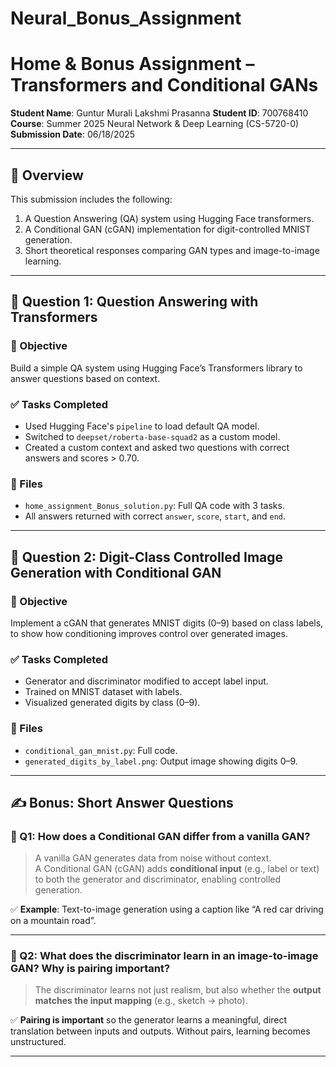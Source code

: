 # Neural_Bonus_Assignment
# Home & Bonus Assignment – Transformers and Conditional GANs

**Student Name**: Guntur Murali Lakshmi Prasanna
**Student ID**: 700768410  
**Course**: Summer 2025 Neural Network & Deep Learning (CS-5720-0) 
**Submission Date**: 06/18/2025

---

## 📌 Overview

This submission includes the following:
1. A Question Answering (QA) system using Hugging Face transformers.
2. A Conditional GAN (cGAN) implementation for digit-controlled MNIST generation.
3. Short theoretical responses comparing GAN types and image-to-image learning.

---

## 🧠 Question 1: Question Answering with Transformers

### 🎯 Objective

Build a simple QA system using Hugging Face’s Transformers library to answer questions based on context.

### ✅ Tasks Completed

- Used Hugging Face's `pipeline` to load default QA model.
- Switched to `deepset/roberta-base-squad2` as a custom model.
- Created a custom context and asked two questions with correct answers and scores > 0.70.

### 📎 Files

- `home_assignment_Bonus_solution.py`: Full QA code with 3 tasks.
- All answers returned with correct `answer`, `score`, `start`, and `end`.

---

## 🤖 Question 2: Digit-Class Controlled Image Generation with Conditional GAN

### 🎯 Objective

Implement a cGAN that generates MNIST digits (0–9) based on class labels, to show how conditioning improves control over generated images.

### ✅ Tasks Completed

- Generator and discriminator modified to accept label input.
- Trained on MNIST dataset with labels.
- Visualized generated digits by class (0–9).

### 📎 Files

- `conditional_gan_mnist.py`: Full code.
- `generated_digits_by_label.png`: Output image showing digits 0–9.

---

## ✍️ Bonus: Short Answer Questions

### 🔹 Q1: How does a Conditional GAN differ from a vanilla GAN?

> A vanilla GAN generates data from noise without context.  
> A Conditional GAN (cGAN) adds **conditional input** (e.g., label or text) to both the generator and discriminator, enabling controlled generation.

✅ **Example**: Text-to-image generation using a caption like “A red car driving on a mountain road”.

---

### 🔹 Q2: What does the discriminator learn in an image-to-image GAN? Why is pairing important?

> The discriminator learns not just realism, but also whether the **output matches the input mapping** (e.g., sketch → photo).

✅ **Pairing is important** so the generator learns a meaningful, direct translation between inputs and outputs. Without pairs, learning becomes unstructured.

---
